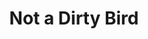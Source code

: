 ---
pid: WS8
title: Not a Dirty Bird
location_transcription: Kahn Park
zipcode: '19125'
outside_phl: 
neighborhood: Fishtown,Kensington
age: '39'
age_range: 30-39
instagram: 
image_file_name: WS_8.jpg
proposal_transcription: I think pigeons are quite, beautiful, sweet, and resilient.
  People think they're dirty and and a nascence, but I think they're misunderstood.  Their
  poop can damage buildings over time, but that's not their fault.
topic: Animals,Philadelphia
topic_summary: 0, 0
type: Sculpture Statue
keywords_other: 
credit: 
image_labels: A large sculpture of a pigeon. Made with some sort of tinted/reflective
  surface. He/She should be large, standing and kind looking. Like they're looking
  for a friend.
twitter: msmonchichi
facebook: 
permalink: "/monuments/ws8/"
layout: item-page
---